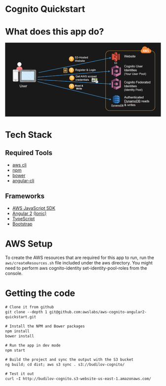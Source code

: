 Cognito Quickstart
===================================================

# What does this app do?
![QuickStart Angular2 Cognito App](/aws/cognito-quickstart-app-overview.png?raw=true)

# Tech Stack
## Required Tools
* [aws cli](http://docs.aws.amazon.com/cli/latest/userguide/installing.html)
* [npm](https://www.npmjs.com/)
* [bower](https://bower.io/)
* [angular-cli](https://github.com/angular/angular-cli)

## Frameworks
* [AWS JavaScript SDK](http://docs.aws.amazon.com/AWSJavaScriptSDK/guide/browser-intro.html)
* [Angular 2](https://angular.io/docs/ts/latest/quickstart.html) [(Ionic)](http://ionicframework.com/docs/v2/getting-started/installation/)
* [TypeScript](https://www.typescriptlang.org/docs/tutorial.html)
* [Bootstrap](http://getbootstrap.com/)

# AWS Setup
To create the AWS resources that are required for this app to run, 
run the ```aws/createResources.sh``` file included under the aws directory. You might need to perform
aws cognito-identity set-identity-pool-roles from the console. 

# Getting the code
```
# Clone it from github
git clone --depth 1 git@github.com:awslabs/aws-cognito-angular2-quickstart.git
```
```
# Install the NPM and Bower packages
npm install
bower install
```
```
# Run the app in dev mode
npm start
```
```
# Build the project and sync the output with the S3 bucket
ng build; cd dist; aws s3 sync . s3://budilov-cognito/
```
```
# Test it out
curl –I http://budilov-cognito.s3-website-us-east-1.amazonaws.com/
```
